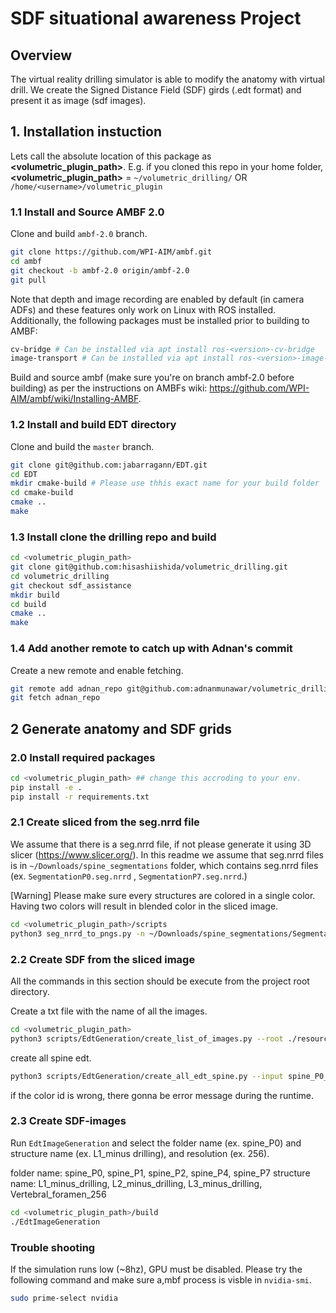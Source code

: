 # SDF situational awareness Project

## Overview
The virtual reality drilling simulator is able to modify the anatomy with virtual drill. We create the Signed Distance Field (SDF) girds (.edt format) and present it as image (sdf images).

## 1. Installation instuction
Lets call the absolute location of this package as **<volumetric_plugin_path>**. E.g. if you cloned this repo in your home folder, **<volumetric_plugin_path>** = `~/volumetric_drilling/` OR `/home/<username>/volumetric_plugin`

### 1.1 Install and Source AMBF 2.0

Clone and build `ambf-2.0` branch.
```bash
git clone https://github.com/WPI-AIM/ambf.git
cd ambf
git checkout -b ambf-2.0 origin/ambf-2.0
git pull
```
Note that depth and image recording are enabled by default (in camera ADFs) and these features only work on Linux with ROS installed. Additionally, the following packages must be installed prior to building to AMBF:

```bash
cv-bridge # Can be installed via apt install ros-<version>-cv-bridge
image-transport # Can be installed via apt install ros-<version>-image-transport
```

Build and source ambf (make sure you're on branch ambf-2.0 before building) as per the instructions on AMBFs wiki: https://github.com/WPI-AIM/ambf/wiki/Installing-AMBF.

### 1.2 Install and build EDT directory

Clone and build the `master` branch.

```bash
git clone git@github.com:jabarragann/EDT.git
cd EDT
mkdir cmake-build # Please use thhis exact name for your build folder
cd cmake-build
cmake ..
make 
```



### 1.3 Install clone the drilling repo and build

```bash
cd <volumetric_plugin_path>
git clone git@github.com:hisashiishida/volumetric_drilling.git
cd volumetric_drilling 
git checkout sdf_assistance
mkdir build
cd build
cmake ..
make
```

### 1.4 Add another remote to catch up with Adnan's commit
Create a new remote and enable fetching.

```bash
git remote add adnan_repo git@github.com:adnanmunawar/volumetric_drilling.git
git fetch adnan_repo
```

## 2 Generate anatomy and SDF grids
### 2.0 Install required packages

```bash
cd <volumetric_plugin_path> ## change this accroding to your env.
pip install -e . 
pip install -r requirements.txt
```


### 2.1 Create sliced from the seg.nrrd file
We assume that there is a seg.nrrd file, if not please generate it using 3D slicer (https://www.slicer.org/).
In this readme we assume that seg.nrrd files is in `~/Downloads/spine_segmentations` folder, which contains seg.nrrd files (ex. `SegmentationP0.seg.nrrd` , `SegmentationP7.seg.nrrd`.)


[Warning] Please make sure every structures are colored in a single color. Having two colors will result in blended color in the sliced image.


```bash
cd <volumetric_plugin_path>/scripts
python3 seg_nrrd_to_pngs.py -n ~/Downloads/spine_segmentations/SegmentationP0.seg.nrrd -p ../resources/volumes/spine_P0_256/plane0
```

### 2.2 Create SDF from the sliced image
All the commands in this section should be execute from the project root directory.

Create a txt file with the name of all the images.
```bash
cd <volumetric_plugin_path>
python3 scripts/EdtGeneration/create_list_of_images.py --root ./resources/volumes/spine_p0_256
```

create all spine edt.

```bash
python3 scripts/EdtGeneration/create_all_edt_spine.py --input spine_P0_256 --output resources/edt_grids/spine_P0_256/
```

if the color id is wrong, there gonna be error message during the runtime.

### 2.3 Create SDF-images
Run `EdtImageGeneration` and select the folder name (ex. spine_P0) and structure name (ex. L1_minus drilling), and resolution (ex. 256).

folder name: spine_P0, spine_P1, spine_P2, spine_P4, spine_P7
structure name: L1_minus_drilling, L2_minus_drilling, L3_minus_drilling, Vertebral_foramen_256

```bash 
cd <volumetric_plugin_path>/build
./EdtImageGeneration
```

### Trouble shooting
If the simulation runs low (~8hz), GPU must be disabled. Please try the following command and make sure a,mbf process is visble in `nvidia-smi`.

```bash
sudo prime-select nvidia
```



